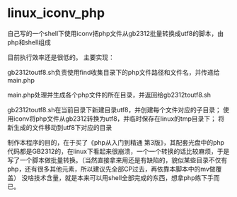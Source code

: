 # linux_iconv_php
自己写的一个shell下使用iconv把php文件从gb2312批量转换成utf8的脚本，由php和shell组成

目前执行效率还是很低的。 主要实现：

gb2312toutf8.sh负责使用find收集目录下的php文件路径和文件名，并传递给main.php

main.php处理并生成各个php文件的所在目录，并返回给gb2312toutf8.sh

gb2312toutf8.sh在当前目录下新建目录utf8，并创建每个文件对应的子目录； 使用iconv将php文件从gb2312转换为utf8，并临时保存在linux的tmp目录下； 将新生成的文件移动到utf8下对应的目录

制作本程序的目的，在于买了《php从入门到精通 第3版》，其配套光盘中的php代码都是GB2312的，在linux下看起来很崩溃，一个一个转换的话比较麻烦，于是写了一个脚本做批量转换。（当然直接拿来用还是有缺陷的，貌似某些目录不仅有php，还有很多其他元素，所以建议先全部CP过去，再依靠本脚本中的mv做覆盖）
没啥技术含量，就是本来可以用shell全部完成的东西，想拿php练下手而已。

